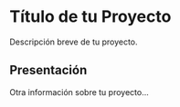 # Título de tu Proyecto

Descripción breve de tu proyecto.

## Presentación


Otra información sobre tu proyecto...
